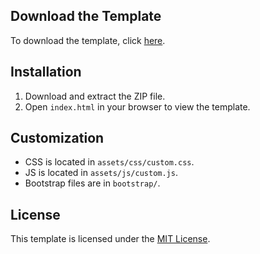 ## Download the Template

To download the template, click [here](http://ayodaniel23.github.io/portfolio-zip/Portfolio.zip).

## Installation

1. Download and extract the ZIP file.
2. Open `index.html` in your browser to view the template.

## Customization

- CSS is located in `assets/css/custom.css`.
- JS is located in `assets/js/custom.js`.
- Bootstrap files are in `bootstrap/`.

## License

This template is licensed under the [MIT License](LICENSE.md).
